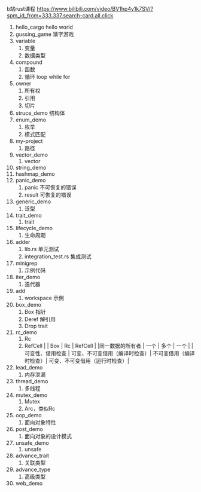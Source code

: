b站rust课程
https://www.bilibili.com/video/BV1hp4y1k7SV/?spm_id_from=333.337.search-card.all.click

1. hello_cargo hello world
2. gussing_game 猜字游戏
3. variable
    1. 变量
    2. 数据类型
4. compound 
    1. 函数
    2. 循环 loop while for 
5. owner 
    1. 所有权
    2. 引用
    3. 切片
6. struce_demo
   结构体
7. enum_demo 
    1. 枚举
    2. 模式匹配
8. my-project
    1. 路径
9. vector_demo
    1. vector
10. string_demo
11. hashmap_demo
12. panic_demo
    1. panic 不可恢复的错误
    2. result 可恢复的错误
13. generic_demo 
    1. 泛型
14. trait_demo 
    1. trait
15. lifecycle_demo
    1. 生命周期
16. adder
    1. lib.rs 单元测试
    2. integration_test.rs 集成测试
17. minigrep
    1. 示例代码
18. iter_demo
    1. 迭代器  
19. add
    1. workspace 示例
20. box_demo
    1. Box<T> 指针
    2. Deref 解引用 
    3. Drop trait
21. rc_demo
    1. Rc<T>
    2. RefCell<T>
|                | Box<T>                     | Rc<T>                 | RefCell<T>       | 
|同一数据的所有者 | 一个                        | 多个                  | 一个           |
|可变性、借用检查 | 可变、不可变借用（编译时检查）| 不可变借用（编译时检查）| 可变、不可变借用（运行时检查）|
22. lead_demo
    1. 内存泄漏
23. thread_demo
    1. 多线程
24. mutex_demo
    1. Mutex 
    2. Arc<T>，类似Rc<T>
25. oop_demo
    1. 面向对象特性
26. post_demo
    1. 面向对象的设计模式
27. unsafe_demo
    1. unsafe
28. advance_trait
    1. 关联类型
29. advance_type
    1. 高级类型
30. web_demo